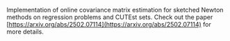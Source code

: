 Implementation of online covariance matrix estimation for sketched Newton methods on regression problems and CUTEst sets. Check out the paper [https://arxiv.org/abs/2502.07114](https://arxiv.org/abs/2502.07114) for more details.
